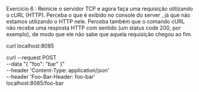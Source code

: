 Exercício 6 : Reinicie o servidor TCP e agora faça uma requisição utilizando o cURL (HTTP). Perceba o que é exibido no console do server , já que não estamos utilizando o HTTP nele. Perceba também que o comando cURL não recebe uma resposta HTTP com sentido (um status code 200, por exemplo), de modo que ele não sabe que aquela requisição chegou ao fim.

 curl localhost:8085

  curl --request POST \
    --data "{ \"foo\": \"bar\" }" \
    --header 'Content-Type: application/json' \
    --header 'Foo-Bar-Header: foo-bar' \
    localhost:8085/foo-bar